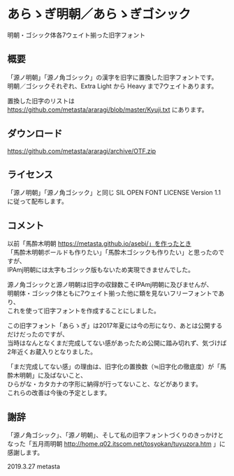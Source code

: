 # あらゝぎ明朝／あらゝぎゴシック

明朝・ゴシック体各7ウェイト揃った旧字フォント

## 概要

「源ノ明朝」「源ノ角ゴシック」の漢字を旧字に置換した旧字フォントです。  
明朝／ゴシックそれぞれ、Extra Light から Heavy まで7ウェイトあります。

置換した旧字のリストは https://github.com/metasta/araragi/blob/master/Kyuji.txt にあります。

## ダウンロード

https://github.com/metasta/araragi/archive/OTF.zip

## ライセンス

「源ノ明朝」「源ノ角ゴシック」と同じ SIL OPEN FONT LICENSE Version 1.1 に従って配布します。

## コメント

以前「馬酔木明朝 https://metasta.github.io/asebi/」を作ったとき  
「馬酔木明朝ボールドも作りたい」「馬酔木ゴシックも作りたい」と思ったのですが、  
IPAmj明朝には太字もゴシック版もないため実現できませんでした。

源ノ角ゴシックと源ノ明朝は旧字の収録数こそIPAmj明朝に及びませんが、  
明朝体・ゴシック体ともに7ウェイト揃った他に類を見ないフリーフォントであり、  
これを使って旧字フォントを作成することにしました。

この旧字フォント「あらゝぎ」は2017年夏には今の形になり、あとは公開するだけだったのですが、  
当時はなんとなくまだ完成してない感があったため公開に踏み切れず、気づけば2年近くお蔵入りとなりました。

「まだ完成してない感」の理由は、旧字化の置換数（≒旧字化の徹底度）が「馬酔木明朝」に及ばないこと、  
ひらがな・カタカナの字形に納得が行ってないこと、などがあります。  
これらの改善は今後の予定とします。

## 謝辞

「源ノ角ゴシック」、「源ノ明朝」、そして私の旧字フォントづくりのきっかけとなった「五月雨明朝 http://home.q02.itscom.net/tosyokan/tuyuzora.htm 」に感謝します。

2019.3.27 metasta

